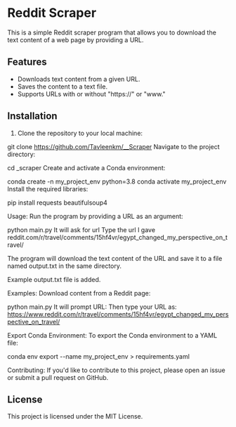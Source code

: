 # Reddit Scraper

This is a simple Reddit scraper program that allows you to download the text content of a web page by providing a URL.

## Features

- Downloads text content from a given URL.
- Saves the content to a text file.
- Supports URLs with or without "https://" or "www."
 
## Installation

1. Clone the repository to your local machine:

git clone https://github.com/Tavleenkm/__Scraper
Navigate to the project directory:


cd _scraper
Create and activate a Conda environment:

conda create -n my_project_env python=3.8
conda activate my_project_env
Install the required libraries:


pip install requests beautifulsoup4

Usage:
Run the program by providing a URL as an argument:

python main.py 
It will ask for url
Type the url
I gave reddit.com/r/travel/comments/15hf4vr/egypt_changed_my_perspective_on_travel/

The program will download the text content of the URL and save it to a file named output.txt in the same directory.

Example output.txt file is added. 

Examples:
Download content from a Reddit page:


python main.py 
It will prompt URL:
Then type your URL as:  https://www.reddit.com/r/travel/comments/15hf4vr/egypt_changed_my_perspective_on_travel/

Export Conda Environment:
To export the Conda environment to a YAML file:

conda env export --name my_project_env > requirements.yaml

Contributing:
If you'd like to contribute to this project, please open an issue or submit a pull request on GitHub.

## License

This project is licensed under the MIT License.



